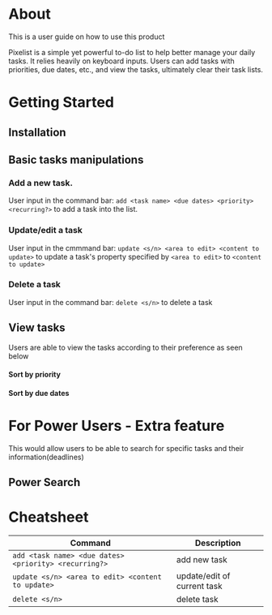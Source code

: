 # About
This is a user guide on how to use this product

Pixelist is a simple yet powerful to-do list to help better manage your daily tasks. It relies heavily on keyboard inputs. Users can add tasks with priorities, due dates, etc., and view the tasks, ultimately clear their task lists.

# Getting Started
## Installation

## Basic tasks manipulations
### Add a new task. 
User input in the command bar: `add <task name> <due dates> <priority> <recurring?>` to add a task into the list.
### Update/edit a task
User input in the cmmmand bar: `update <s/n> <area to edit> <content to update>` to update a task's property specified by `<area to edit>` to `<content to update>`
### Delete a task
User input in the command bar: `delete <s/n>` to delete a task

## View tasks 
Users are able to view the tasks according to their preference as seen below
#### Sort by priority

#### Sort by due dates

# For Power Users - Extra feature 
This would allow users to be able to search for specific tasks and their information(deadlines)
## Power Search

# Cheatsheet
Command | Description
--------| ------------
`add <task name> <due dates> <priority> <recurring?>` | add new task
`update <s/n> <area to edit> <content to update>` | update/edit of current task
`delete <s/n>` | delete task
